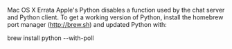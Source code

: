 Mac OS X Errata
Apple's Python disables a function used by the chat server and Python client. To get a working version of Python, install the homebrew port manager (http://brew.sh) and updated Python with:

brew install python --with-poll
